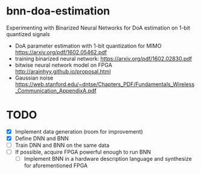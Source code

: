 # bnn-doa-estimation
Experimenting with Binarized Neural Networks for DoA estimation on 1-bit quantized signals

* DoA parameter estimation with 1-bit quantization for MIMO  https://arxiv.org/pdf/1602.05462.pdf
* training binarized neural network: https://arxiv.org/pdf/1602.02830.pdf
* bitwise neural network model on FPGA http://arainhyy.github.io/proposal.html
* Gaussian noise https://web.stanford.edu/~dntse/Chapters_PDF/Fundamentals_Wireless_Communication_AppendixA.pdf

# TODO
- [x] Implement data generation (room for improvement)
- [x] Define DNN and BNN
- [ ] Train DNN and BNN on the same data
- [ ] If possible, acquire FPGA powerful enough to run BNN
  - [ ] Implement BNN in a hardware description language and synthesize for aforementioned FPGA
